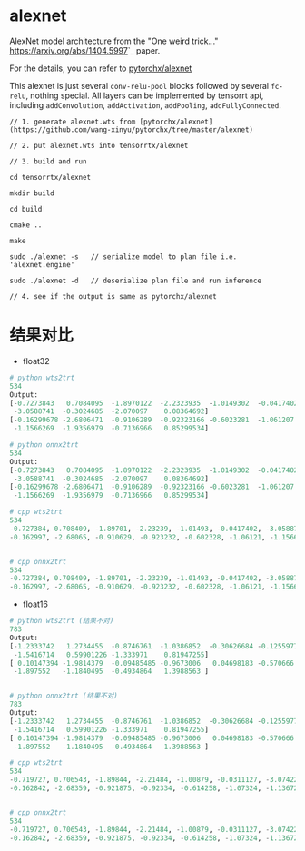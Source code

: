 # alexnet

AlexNet model architecture from the "One weird trick..." <https://arxiv.org/abs/1404.5997>`_ paper.

For the details, you can refer to [pytorchx/alexnet](https://github.com/wang-xinyu/pytorchx/tree/master/alexnet)

This alexnet is just several `conv-relu-pool` blocks followed by several `fc-relu`, nothing special. All layers can be implemented by tensorrt api, including `addConvolution`, `addActivation`, `addPooling`, `addFullyConnected`.

```
// 1. generate alexnet.wts from [pytorchx/alexnet](https://github.com/wang-xinyu/pytorchx/tree/master/alexnet)

// 2. put alexnet.wts into tensorrtx/alexnet

// 3. build and run

cd tensorrtx/alexnet

mkdir build

cd build

cmake ..

make

sudo ./alexnet -s   // serialize model to plan file i.e. 'alexnet.engine'

sudo ./alexnet -d   // deserialize plan file and run inference

// 4. see if the output is same as pytorchx/alexnet
```

# 结果对比

- float32
```py
# python wts2trt
534
Output:
[-0.7273843   0.7084095  -1.8970122  -2.2323935  -1.0149302  -0.04174021
 -3.0588741  -0.3024685  -2.070097    0.08364692]
[-0.16299678 -2.6806471  -0.9106289  -0.92323166 -0.6023281  -1.061207
 -1.1566269  -1.9356979  -0.7136966   0.85299534]

# python onnx2trt
534
Output:
[-0.7273843   0.7084095  -1.8970122  -2.2323935  -1.0149302  -0.04174021
 -3.0588741  -0.3024685  -2.070097    0.08364692]
[-0.16299678 -2.6806471  -0.9106289  -0.92323166 -0.6023281  -1.061207
 -1.1566269  -1.9356979  -0.7136966   0.85299534]

# cpp wts2trt
534
-0.727384, 0.708409, -1.89701, -2.23239, -1.01493, -0.0417402, -3.05887, -0.302469, -2.0701, 0.0836469,
-0.162997, -2.68065, -0.910629, -0.923232, -0.602328, -1.06121, -1.15663, -1.9357, -0.713697, 0.852995,


# cpp onnx2trt
534
-0.727384, 0.708409, -1.89701, -2.23239, -1.01493, -0.0417402, -3.05887, -0.302469, -2.0701, 0.0836469,
-0.162997, -2.68065, -0.910629, -0.923232, -0.602328, -1.06121, -1.15663, -1.9357, -0.713697, 0.852995,

```

- float16

```py
# python wts2trt (结果不对)
783
Output:
[-1.2333742   1.2734455  -0.8746761  -1.0386852  -0.30626684 -0.12559775
 -1.5416714   0.59901226 -1.333971    0.81947255]
[ 0.10147394 -1.9814379  -0.09485485 -0.9673006   0.04698183 -0.570666
 -1.897552   -1.1840495  -0.4934864   1.3988563 ]


# python onnx2trt (结果不对)
783
Output:
[-1.2333742   1.2734455  -0.8746761  -1.0386852  -0.30626684 -0.12559775
 -1.5416714   0.59901226 -1.333971    0.81947255]
[ 0.10147394 -1.9814379  -0.09485485 -0.9673006   0.04698183 -0.570666
 -1.897552   -1.1840495  -0.4934864   1.3988563 ]

# cpp wts2trt
534
-0.719727, 0.706543, -1.89844, -2.21484, -1.00879, -0.0311127, -3.07422, -0.310791, -2.07227, 0.0547485,
-0.162842, -2.68359, -0.921875, -0.92334, -0.614258, -1.07324, -1.13672, -1.93652, -0.702637, 0.854004,


# cpp onnx2trt
534
-0.719727, 0.706543, -1.89844, -2.21484, -1.00879, -0.0311127, -3.07422, -0.310791, -2.07227, 0.0547485,
-0.162842, -2.68359, -0.921875, -0.92334, -0.614258, -1.07324, -1.13672, -1.93652, -0.702637, 0.854004,

```


